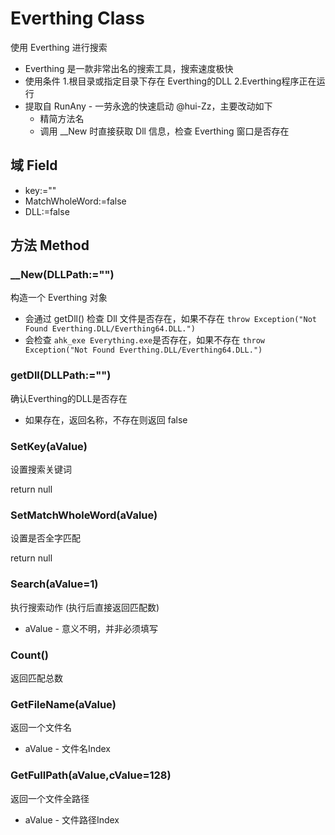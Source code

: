 # Everthing Class

使用 Everthing 进行搜索

- Everthing 是一款非常出名的搜索工具，搜索速度极快
- 使用条件 1.根目录或指定目录下存在 Everthing的DLL  2.Everthing程序正在运行
- 提取自 RunAny - 一劳永逸的快速启动 @hui-Zz，主要改动如下
  - 精简方法名 
  - 调用 __New 时直接获取 Dll 信息，检查 Everthing 窗口是否存在

## 域 Field 

- key:=""
- MatchWholeWord:=false
- DLL:=false


## 方法 Method

### __New(DLLPath:="")

构造一个 Everthing 对象

- 会通过 getDll() 检查 Dll 文件是否存在，如果不存在 `throw Exception("Not Found Everthing.DLL/Everthing64.DLL.")`
- 会检查 `ahk_exe Everything.exe`是否存在，如果不存在  `throw Exception("Not Found Everthing.DLL/Everthing64.DLL.")`

### getDll(DLLPath:="")

确认Everthing的DLL是否存在

- 如果存在，返回名称，不存在则返回 false

### SetKey(aValue)

设置搜索关键词

return null

### SetMatchWholeWord(aValue)

设置是否全字匹配

return null

###  Search(aValue=1)

执行搜索动作 (执行后直接返回匹配数)

- aValue - 意义不明，并非必须填写

###  Count()

返回匹配总数

###  GetFileName(aValue)

返回一个文件名

- aValue - 文件名Index

###  GetFullPath(aValue,cValue=128)

返回一个文件全路径

- aValue - 文件路径Index
